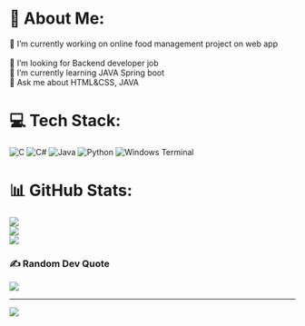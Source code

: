 # 💫 About Me:
 🔭 I’m currently working on online food management project on web app<br><br>🤝 I’m looking for Backend developer job<br>🌱 I’m currently learning JAVA Spring boot<br>💬 Ask me about HTML&CSS, JAVA


# 💻 Tech Stack:
![C](https://img.shields.io/badge/c-%2300599C.svg?style=for-the-badge&logo=c&logoColor=white) ![C#](https://img.shields.io/badge/c%23-%23239120.svg?style=for-the-badge&logo=csharp&logoColor=white) ![Java](https://img.shields.io/badge/java-%23ED8B00.svg?style=for-the-badge&logo=openjdk&logoColor=white) ![Python](https://img.shields.io/badge/python-3670A0?style=for-the-badge&logo=python&logoColor=ffdd54) ![Windows Terminal](https://img.shields.io/badge/Windows%20Terminal-%234D4D4D.svg?style=for-the-badge&logo=windows-terminal&logoColor=white)
# 📊 GitHub Stats:
![](https://github-readme-stats.vercel.app/api?username=P2ritamshrestha&theme=dark&hide_border=false&include_all_commits=false&count_private=false)<br/>
![](https://github-readme-streak-stats.herokuapp.com/?user=P2ritamshrestha&theme=dark&hide_border=false)<br/>
![](https://github-readme-stats.vercel.app/api/top-langs/?username=P2ritamshrestha&theme=dark&hide_border=false&include_all_commits=false&count_private=false&layout=compact)

### ✍️ Random Dev Quote
![](https://quotes-github-readme.vercel.app/api?type=horizontal&theme=radical)

---
[![](https://visitcount.itsvg.in/api?id=P2ritamshrestha&icon=0&color=0)](https://visitcount.itsvg.in)

<!-- Proudly created with GPRM ( https://gprm.itsvg.in ) -->
